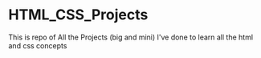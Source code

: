 # HTML_CSS_Projects
This is repo of All the Projects (big and mini) I've done to learn all the html and css concepts
